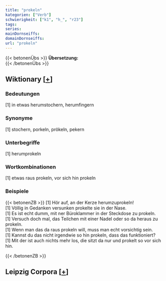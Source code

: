```yaml
---
title: "prokeln"
kategorien: ["Verb"]
schwierigkeit: ["k1", "h_", "r23"]
tags:
series:
mainDornseiffs:
domainDornseiffs:
url: "prokeln"
---
```


{{< betonenÜbs >}}
**Übersetzung:**  
{{< /betonenÜbs >}}

## Wiktionary [[+](https://de.wiktionary.org/wiki/prokeln)]

### Bedeutungen
[1] in etwas herumstochern, herumfingern  

### Synonyme
[1] stochern, porkeln, prökeln, pekern  

### Unterbegriffe
[1] herumprokeln  

### Wortkombinationen
[1] etwas raus prokeln, vor sich hin prokeln  

### Beispiele
{{< betonenZB >}}
[1] Hör auf, an der Kerze herumzuprokeln!  
[1] Völlig in Gedanken versunken prokelte sie in der Nase.  
[1] Es ist echt dumm, mit ner Büroklammer in der Steckdose zu prokeln.  
[1] Versuch doch mal, das Teilchen mit einer Nadel oder so da heraus zu prokeln.  
[1] Wenn man das da raus prokeln will, muss man echt vorsichtig sein.  
[1] Kannst du das nicht irgendwie so hin prokeln, dass das funktioniert?  
[1] Mit der ist auch nichts mehr los, die sitzt da nur und prokelt so vor sich hin.  

{{< /betonenZB >}}

## Leipzig Corpora [[+](https://corpora.uni-leipzig.de/en/res?word=prokeln&corpusId=deu_newscrawl-public_2018)]

